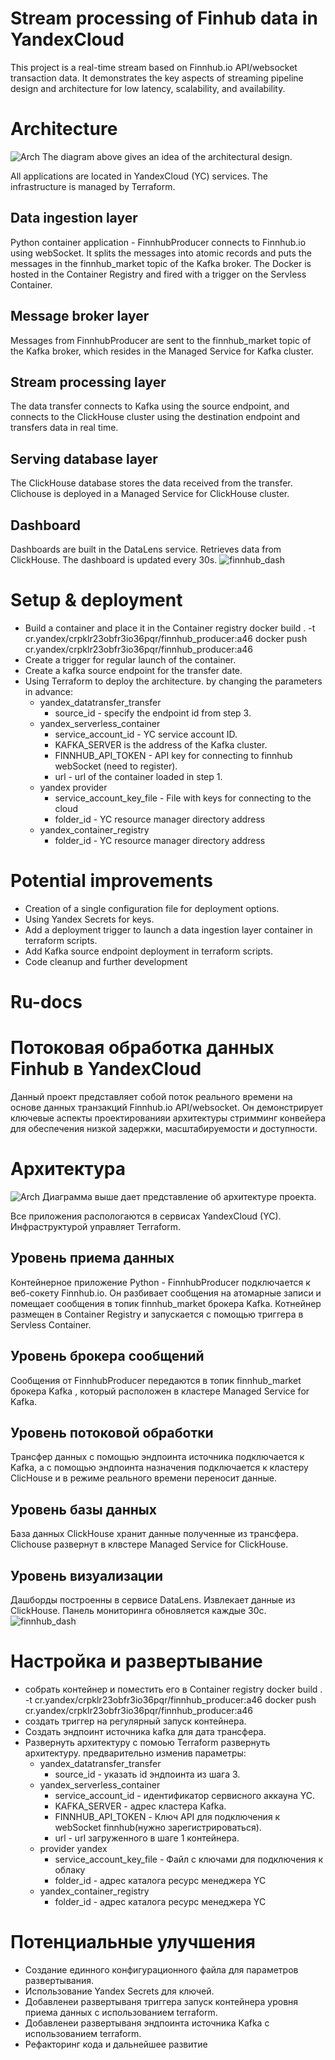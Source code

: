 # Stream processing of Finhub data in YandexCloud

This project is a real-time stream based on Finnhub.io API/websocket transaction data. It demonstrates the key aspects of streaming pipeline design and architecture for low latency, scalability, and availability.

# Architecture
![Arch](https://github.com/Tousep/stram-finnhub2click_ydb/assets/88712939/36468252-9a09-46ac-8e34-6f16cadd0575)
The diagram above gives an idea of ​​the architectural design.

All applications are located in YandexCloud (YC) services. The infrastructure is managed by Terraform.

## Data ingestion layer

Python container application - FinnhubProducer connects to Finnhub.io using webSocket. It splits the messages into atomic records and puts the messages in the finnhub_market topic of the Kafka broker. The Docker is hosted in the Container Registry and fired with a trigger on the Servless Container.

## Message broker layer

Messages from FinnhubProducer are sent to the finnhub_market topic of the Kafka broker, which resides in the Managed Service for Kafka cluster.

## Stream processing layer

The data transfer connects to Kafka using the source endpoint, and connects to the ClickHouse cluster using the destination endpoint and transfers data in real time.

## Serving database layer

The ClickHouse database stores the data received from the transfer. Clichouse is deployed in a Managed Service for ClickHouse cluster.

## Dashboard

Dashboards are built in the DataLens service. Retrieves data from ClickHouse. The dashboard is updated every 30s.
![finnhub_dash](https://github.com/Tousep/stram-finnhub2click_ydb/assets/88712939/2b8cb3cc-6915-4d49-86cb-3ef26b54d615)

# Setup & deployment
       
- Build a container and place it in the Container registry
  docker build . -t cr.yandex/crpklr23obfr3io36pqr/finnhub_producer:a46
  docker push cr.yandex/crpklr23obfr3io36pqr/finnhub_producer:a46
- Create a trigger for regular launch of the container.
- Create a kafka source endpoint for the transfer date.
- Using Terraform to deploy the architecture. by changing the parameters in advance:
   * yandex_datatransfer_transfer
     * source_id - specify the endpoint id from step 3.
   * yandex_serverless_container
     * service_account_id - YC service account ID.
     * KAFKA_SERVER is the address of the Kafka cluster.
     * FINNHUB_API_TOKEN - API key for connecting to finnhub webSocket (need to register).
     * url - url of the container loaded in step 1.
   * yandex provider
     * service_account_key_file - File with keys for connecting to the cloud
     * folder_id - YC resource manager directory address
   * yandex_container_registry
     * folder_id - YC resource manager directory address
  
# Potential improvements
* Creation of a single configuration file for deployment options.
* Using Yandex Secrets for keys.
* Add a deployment trigger to launch a data ingestion layer container in terraform scripts.
* Add Kafka source endpoint deployment in terraform scripts.
* Code cleanup  and further development



# Ru-docs
# Потоковая обработка данных Finhub в YandexCloud

Данный проект представляет собой поток реального времени на основе данных транзакций Finnhub.io API/websocket. Он демонстрирует ключевые аспекты проектированияи архитектуры стримминг конвейера для обеспечения низкой задержки, масштабируемости и доступности.

# Архитектура
![Arch](https://github.com/Tousep/stram-finnhub2click_ydb/assets/88712939/36468252-9a09-46ac-8e34-6f16cadd0575)
Диаграмма выше дает представление об архитектуре проекта.

Все приложения распологаются в сервисах YandexCloud (YC). Инфраструктурой управляет Terraform.

## Уровень приема данных

Контейнерное приложение Python - FinnhubProducer подключается к веб-сокету Finnhub.io. Он разбивает сообщения на атомарные записи и помещает сообщения в топик finnhub_market брокера Kafka. Котнейнер размещен в Container Registry и запускается с помощью триггера в Servless Container.

## Уровень брокера сообщений 

Сообщения от FinnhubProducer передаются в топик finnhub_market брокера Kafka , который расположен в кластере Managed Service for Kafka.

## Уровень потоковой обработки 

Трансфер данных с помощью эндпоинта источника подключается к Kafka, а с помощью эндпоинта назначения подключается к кластеру ClicHouse и в режиме реального времени переносит данные.

## Уровень базы данных

База данных ClickHouse хранит данные полученные из трансфера. Clichouse развернут в клвстере Managed Service for ClickHouse.

## Уровень визуализации

Дашборды построенны в сервисе DataLens. Извлекает данные из ClickHouse. Панель мониторинга обновляется каждые 30с.
![finnhub_dash](https://github.com/Tousep/stram-finnhub2click_ydb/assets/88712939/2b8cb3cc-6915-4d49-86cb-3ef26b54d615)

# Настройка и развертывание

- собрать контейнер и поместить его в Container registry
  docker build . -t cr.yandex/crpklr23obfr3io36pqr/finnhub_producer:a46
  docker push cr.yandex/crpklr23obfr3io36pqr/finnhub_producer:a46
- создать триггер на регулярный запуск контейнера.
- Создать эндпоинт источника kafka для дата трансфера.
- Развернуть архитектуру с помоью Terraform развернуть архитектуру. предварительно изменив параметры:
   * yandex_datatransfer_transfer
     * source_id - указать id эндпоинта из шага 3.
   * yandex_serverless_container
     * service_account_id - идентификатор сервисного аккауна YC.
     * KAFKA_SERVER - адрес кластера Kafka.
     * FINNHUB_API_TOKEN - Ключ API для подключения к webSocket finnhub(нужно зарегистрироваться).
     * url - url загруженного в шаге 1 контейнера.
   * provider yandex
     * service_account_key_file - Файл с ключами для подключения к облаку
     *  folder_id - адрес каталога ресурс менеджера YC
   * yandex_container_registry
     *  folder_id - адрес каталога ресурс менеджера YC
  
# Потенциальные улучшения
* Создание единного конфигурационного файла для параметров развертывания.
* Использование Yandex Secrets для ключей.
* Добавленеи развертываня триггера запуск контейнера уровня приема данных с использованием terraform.
* Добавленеи развертываня эндпоинта источника Kafka с использованием terraform.
* Рефакторинг кода и дальнейшее развитие
